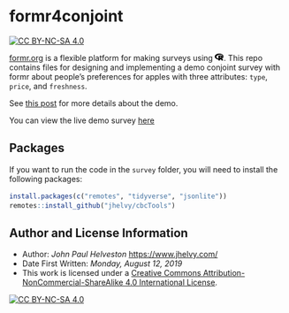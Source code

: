 
<!-- README.md is generated from README.Rmd. Please edit that file -->

# formr4conjoint

<!-- badges: start -->

[![CC BY-NC-SA
4.0](https://img.shields.io/badge/License-CC%20BY--NC--SA%204.0-lightgrey.svg)](http://creativecommons.org/licenses/by-nc-sa/4.0/)

<!-- badges: end -->

[formr.org](https://formr.org/) is a flexible platform for making
surveys using
<img src="figs/fa-icon-3b6b9d998f60a2b82069ad0e55a411dd.svg" style="width:1.13em;height:1em" />.
This repo contains files for designing and implementing a demo conjoint
survey with formr about people’s preferences for apples with three
attributes: `type`, `price`, and `freshness`.

See [this
post](https://www.jhelvy.com/posts/2021-09-18-choice-based-conjoint-surveys-in-r-with-formr/)
for more details about the demo.

You can view the live demo survey
[here](https://appleconjoint.formr.org/)

## Packages

If you want to run the code in the `survey` folder, you will need to
install the following packages:

``` r
install.packages(c("remotes", "tidyverse", "jsonlite"))
remotes::install_github("jhelvy/cbcTools")
```

## Author and License Information

-   Author: *John Paul Helveston* <https://www.jhelvy.com/>
-   Date First Written: *Monday, August 12, 2019*
-   This work is licensed under a [Creative Commons
    Attribution-NonCommercial-ShareAlike 4.0 International
    License](http://creativecommons.org/licenses/by-nc-sa/4.0/).

[![CC BY-NC-SA
4.0](https://licensebuttons.net/l/by-nc-sa/4.0/88x31.png)](http://creativecommons.org/licenses/by-nc-sa/4.0/)
